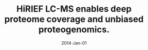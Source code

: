 ---
link: https://dx.doi.org/10.1038/nmeth.2732
journal: Nature methods
title: HiRIEF LC-MS enables deep proteome coverage and unbiased proteogenomics.
date: 2014-Jan-01
authors: Branca, RM, Orre, LM, Johansson, HJ, Granholm, V, Huss, M, Pérez-Bercoff, Å, Forshed, J, Käll, L, Lehtiö, J
---